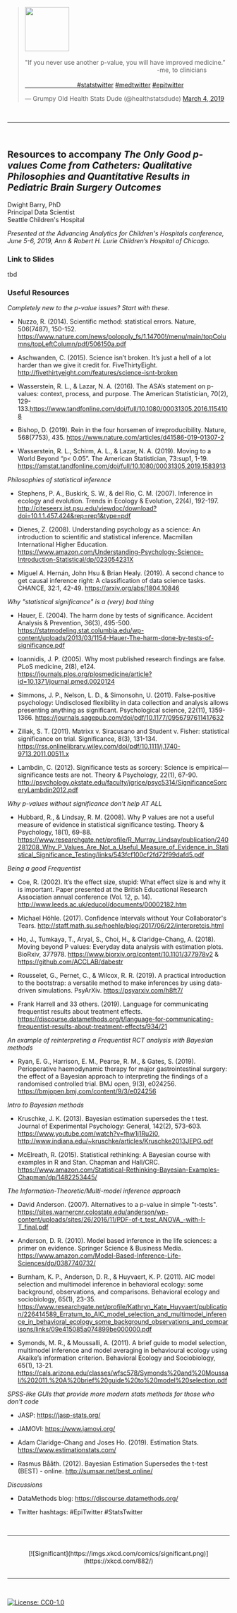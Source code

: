 
<blockquote class="twitter-tweet" data-lang="en"><img src="https://pbs.twimg.com/profile_images/1083094377998704640/02gw2u3X_400x400.jpg" width="100", height="100><p lang="en" dir="ltr"><br><br> "If you never use another p-value, you will have improved medicine.” <br>&nbsp; &nbsp; &nbsp; &nbsp; &nbsp; &nbsp; &nbsp; &nbsp; &nbsp; &nbsp; &nbsp; &nbsp; &nbsp; &nbsp; &nbsp; &nbsp; &nbsp; &nbsp; &nbsp; &nbsp; &nbsp; &nbsp; &nbsp; &nbsp; &nbsp; &nbsp; &nbsp; &nbsp; &nbsp; &nbsp; &nbsp;  &nbsp; &nbsp; &nbsp; &nbsp; &nbsp; &nbsp; &nbsp;  -me, to clinicians <br><br>  <a href="https://twitter.com/hashtag/statstwitter?src=hash&amp;ref_src=twsrc%5Etfw"> &nbsp; &nbsp; &nbsp; &nbsp; &nbsp; &nbsp; &nbsp; &nbsp; &nbsp; &nbsp; &nbsp; &nbsp; &nbsp; &nbsp; &nbsp; #statstwitter</a> <a href="https://twitter.com/hashtag/medtwitter?src=hash&amp;ref_src=twsrc%5Etfw">#medtwitter</a> <a href="https://twitter.com/hashtag/epitwitter?src=hash&amp;ref_src=twsrc%5Etfw">#epitwitter</a></p>&mdash; Grumpy Old Health Stats Dude (@healthstatsdude) <a href="https://twitter.com/healthstatsdude/status/1102442635233382400?ref_src=twsrc%5Etfw">March 4, 2019</a></blockquote>

<br>  
<hr>  
<br>  

<h2>Resources to accompany <i>The Only Good p-values Come from Catheters: Qualitative Philosophies and Quantitative Results in Pediatric Brain Surgery Outcomes</i></h2>  

Dwight Barry, PhD  
Principal Data Scientist  
Seattle Children's Hospital  

*Presented at the Advancing Analytics for Children's Hospitals conference, June 5-6, 2019, Ann & Robert H. Lurie Children’s Hospital of Chicago.*  

<h3>Link to Slides</h3>

tbd

<h3>Useful Resources</h3>  

*Completely new to the p-value issues? Start with these.* 

- Nuzzo, R. (2014). Scientific method: statistical errors. Nature, 506(7487), 150-152. https://www.nature.com/news/polopoly_fs/1.14700!/menu/main/topColumns/topLeftColumn/pdf/506150a.pdf

- Aschwanden, C. (2015). Science isn’t broken. It’s just a hell of a lot harder than we give it credit for. FiveThirtyEight. http://fivethirtyeight.com/features/science-isnt-broken 

- Wasserstein, R. L., & Lazar, N. A. (2016). The ASA’s statement on p-values: context, process, and purpose. The American Statistician, 70(2), 129-133.https://www.tandfonline.com/doi/full/10.1080/00031305.2016.1154108  

- Bishop, D. (2019). Rein in the four horsemen of irreproducibility. Nature, 568(7753), 435. https://www.nature.com/articles/d41586-019-01307-2

- Wasserstein, R. L., Schirm, A. L., & Lazar, N. A. (2019). Moving to a World Beyond “p< 0.05”. The American Statistician, 73:sup1, 1-19. https://amstat.tandfonline.com/doi/full/10.1080/00031305.2019.1583913

*Philosophies of statistical inference*  

- Stephens, P. A., Buskirk, S. W., & del Rio, C. M. (2007). Inference in ecology and evolution. Trends in Ecology & Evolution, 22(4), 192-197. http://citeseerx.ist.psu.edu/viewdoc/download?doi=10.1.1.457.424&rep=rep1&type=pdf

- Dienes, Z. (2008). Understanding psychology as a science: An introduction to scientific and statistical inference. Macmillan International Higher Education. https://www.amazon.com/Understanding-Psychology-Science-Introduction-Statistical/dp/023054231X

- Miguel A. Hernán, John Hsu & Brian Healy. (2019). A second chance to get causal inference right: A classification of data science tasks. CHANCE, 32:1, 42-49. https://arxiv.org/abs/1804.10846

*Why "statistical significance" is a (very) bad thing*  

- Hauer, E. (2004). The harm done by tests of significance. Accident Analysis & Prevention, 36(3), 495-500. https://statmodeling.stat.columbia.edu/wp-content/uploads/2013/03/1154-Hauer-The-harm-done-by-tests-of-significance.pdf

- Ioannidis, J. P. (2005). Why most published research findings are false. PLoS medicine, 2(8), e124. https://journals.plos.org/plosmedicine/article?id=10.1371/journal.pmed.0020124  

- Simmons, J. P., Nelson, L. D., & Simonsohn, U. (2011). False-positive psychology: Undisclosed flexibility in data collection and analysis allows presenting anything as significant. Psychological science, 22(11), 1359-1366. https://journals.sagepub.com/doi/pdf/10.1177/0956797611417632

- Ziliak, S. T. (2011). Matrixx v. Siracusano and Student v. Fisher: statistical significance on trial. Significance, 8(3), 131-134. https://rss.onlinelibrary.wiley.com/doi/pdf/10.1111/j.1740-9713.2011.00511.x

- Lambdin, C. (2012). Significance tests as sorcery: Science is empirical—significance tests are not. Theory & Psychology, 22(1), 67-90. http://psychology.okstate.edu/faculty/jgrice/psyc5314/SignificanceSorceryLambdin2012.pdf

*Why p-values without significance don't help AT ALL*  

- Hubbard, R., & Lindsay, R. M. (2008). Why P values are not a useful measure of evidence in statistical significance testing. Theory & Psychology, 18(1), 69-88. https://www.researchgate.net/profile/R_Murray_Lindsay/publication/240281208_Why_P_Values_Are_Not_a_Useful_Measure_of_Evidence_in_Statistical_Significance_Testing/links/543fcf100cf2fd72f99dafd5.pdf  

*Being a good Frequentist*  

- Coe, R. (2002). It’s the effect size, stupid: What effect size is and why it is important. Paper presented at the British Educational Research Association annual conference (Vol. 12, p. 14). http://www.leeds.ac.uk/educol/documents/00002182.htm

- Michael Höhle. (2017). Confidence Intervals without Your Collaborator's Tears. http://staff.math.su.se/hoehle/blog/2017/06/22/interpretcis.html

- Ho, J., Tumkaya, T., Aryal, S., Choi, H., & Claridge-Chang, A. (2018). Moving beyond P values: Everyday data analysis with estimation plots. BioRxiv, 377978. https://www.biorxiv.org/content/10.1101/377978v2 & https://github.com/ACCLAB/dabestr

- Rousselet, G., Pernet, C., & Wilcox, R. R. (2019). A practical introduction to the bootstrap: a versatile method to make inferences by using data-driven simulations. PsyArXiv. https://psyarxiv.com/h8ft7/ 

- Frank Harrell and 33 others. (2019). Language for communicating frequentist results about treatment effects.  https://discourse.datamethods.org/t/language-for-communicating-frequentist-results-about-treatment-effects/934/21

*An example of reinterpreting a Frequentist RCT analysis with Bayesian methods*  

- Ryan, E. G., Harrison, E. M., Pearse, R. M., & Gates, S. (2019). Perioperative haemodynamic therapy for major gastrointestinal surgery: the effect of a Bayesian approach to interpreting the findings of a randomised controlled trial. BMJ open, 9(3), e024256. https://bmjopen.bmj.com/content/9/3/e024256

*Intro to Bayesian methods*  

- Kruschke, J. K. (2013). Bayesian estimation supersedes the t test. Journal of Experimental Psychology: General, 142(2), 573-603. https://www.youtube.com/watch?v=fhw1j1Ru2i0, http://www.indiana.edu/~kruschke/articles/Kruschke2013JEPG.pdf

- McElreath, R. (2015). Statistical rethinking: A Bayesian course with examples in R and Stan. Chapman and Hall/CRC. https://www.amazon.com/Statistical-Rethinking-Bayesian-Examples-Chapman/dp/1482253445/

*The Information-Theoretic/Multi-model inference approach* 

- David Anderson. (2007). Alternatives to a p-value in simple "t-tests". https://sites.warnercnr.colostate.edu/anderson/wp-content/uploads/sites/26/2016/11/PDF-of-t_test_ANOVA_-with-I-T_final.pdf

- Anderson, D. R. (2010). Model based inference in the life sciences: a primer on evidence. Springer Science & Business Media. https://www.amazon.com/Model-Based-Inference-Life-Sciences/dp/0387740732/  

- Burnham, K. P., Anderson, D. R., & Huyvaert, K. P. (2011). AIC model selection and multimodel inference in behavioral ecology: some background, observations, and comparisons. Behavioral ecology and sociobiology, 65(1), 23-35. https://www.researchgate.net/profile/Kathryn_Kate_Huyvaert/publication/226414589_Erratum_to_AIC_model_selection_and_multimodel_inference_in_behavioral_ecology_some_background_observations_and_comparisons/links/09e415085a074899be000000.pdf

- Symonds, M. R., & Moussalli, A. (2011). A brief guide to model selection, multimodel inference and model averaging in behavioural ecology using Akaike’s information criterion. Behavioral Ecology and Sociobiology, 65(1), 13-21. https://cals.arizona.edu/classes/wfsc578/Symonds%20and%20Moussali%202011.%20A%20brief%20guide%20to%20model%20selection.pdf

*SPSS-like GUIs that provide more modern stats methods for those who don't code*  

- JASP: https://jasp-stats.org/

- JAMOVI: https://www.jamovi.org/

- Adam Claridge-Chang and Joses Ho. (2019). Estimation Stats. https://www.estimationstats.com/

- Rasmus Bååth. (2012). Bayesian Estimation Supersedes the t-test (BEST) - online. http://sumsar.net/best_online/

*Discussions*

- DataMethods blog: https://discourse.datamethods.org/

- Twitter hashtags: #EpiTwitter #StatsTwitter  

<br>
<hr> 
<br> 
<center>
[![Significant](https://imgs.xkcd.com/comics/significant.png)](https://xkcd.com/882/)
</center>
<br>
<hr> 
<br> 

[![License: CC0-1.0](https://www.fairkom.eu/sites/default/files/styles/article_full/public/images/cc0-300x169.png)](http://creativecommons.org/publicdomain/zero/1.0/)
